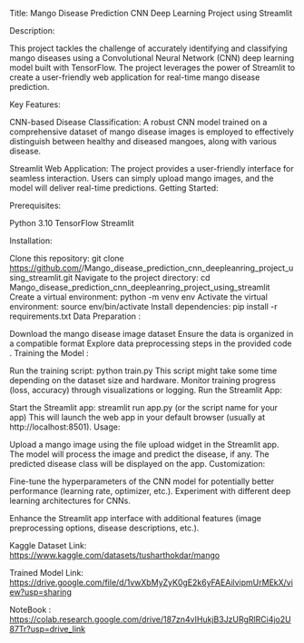 Title: Mango Disease Prediction CNN Deep Learning Project using Streamlit

Description:

This project tackles the challenge of accurately identifying and classifying mango diseases using a Convolutional Neural Network (CNN) deep learning model built with TensorFlow. The project leverages the power of Streamlit to create a user-friendly web application for real-time mango disease prediction.

Key Features:

CNN-based Disease Classification: A robust CNN model trained on a comprehensive dataset of mango disease images is employed to effectively distinguish between healthy and diseased mangoes, along with various disease.

Streamlit Web Application: The project provides a user-friendly interface for seamless interaction. Users can simply upload mango images, and the model will deliver real-time predictions.
Getting Started:

Prerequisites:

Python 3.10
TensorFlow
Streamlit

Installation:

Clone this repository: git clone https://github.com/<your-username>/Mango_disease_prediction_cnn_deepleanring_project_using_streamlit.git
Navigate to the project directory: cd Mango_disease_prediction_cnn_deepleanring_project_using_streamlit
Create a virtual environment: python -m venv env 
Activate the virtual environment: source env/bin/activate 
Install dependencies: pip install -r requirements.txt 
Data Preparation :

Download the mango disease image dataset 
Ensure the data is organized in a compatible format 
Explore data preprocessing steps in the provided code .
Training the Model :

Run the training script: python train.py 
This script might take some time depending on the dataset size and hardware.
Monitor training progress (loss, accuracy) through visualizations or logging.
Run the Streamlit App:

Start the Streamlit app: streamlit run app.py (or the script name for your app)
This will launch the web app in your default browser (usually at http://localhost:8501).
Usage:

Upload a mango image using the file upload widget in the Streamlit app.
The model will process the image and predict the disease, if any.
The predicted disease class will be displayed on the app.
Customization:

Fine-tune the hyperparameters of the CNN model for potentially better performance (learning rate, optimizer, etc.).
Experiment with different deep learning architectures for CNNs.

Enhance the Streamlit app interface with additional features (image preprocessing options, disease descriptions, etc.).

Kaggle Dataset Link: https://www.kaggle.com/datasets/tusharthokdar/mango

Trained Model Link: https://drive.google.com/file/d/1vwXbMyZyK0gE2k6yFAEAilvipmUrMEkX/view?usp=sharing

NoteBook : https://colab.research.google.com/drive/187zn4vIHukjB3JzURgRlRCi4jo2U87Tr?usp=drive_link
